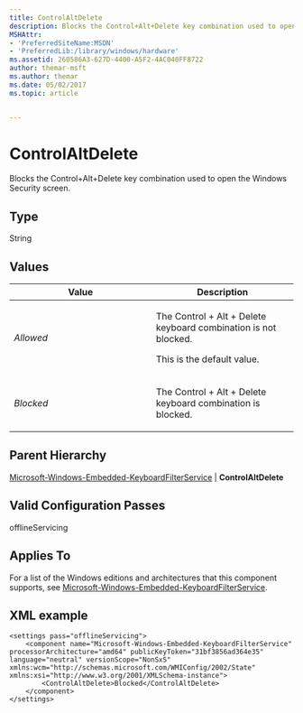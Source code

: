 ```yaml
---
title: ControlAltDelete
description: Blocks the Control+Alt+Delete key combination used to open the Windows Security screen.
MSHAttr:
- 'PreferredSiteName:MSDN'
- 'PreferredLib:/library/windows/hardware'
ms.assetid: 260586A3-627D-4400-A5F2-4AC040FF8722
author: themar-msft
ms.author: themar
ms.date: 05/02/2017
ms.topic: article


---
```


# ControlAltDelete


Blocks the Control+Alt+Delete key combination used to open the Windows Security screen.

## Type


String

## Values


<table>
<colgroup>
<col width="50%" />
<col width="50%" />
</colgroup>
<thead>
<tr class="header">
<th>Value</th>
<th>Description</th>
</tr>
</thead>
<tbody>
<tr class="odd">
<td><p><em>Allowed</em></p></td>
<td><p>The Control + Alt + Delete keyboard combination is not blocked.</p>
<p>This is the default value.</p></td>
</tr>
<tr class="even">
<td><p><em>Blocked</em></p></td>
<td><p>The Control + Alt + Delete keyboard combination is blocked.</p></td>
</tr>
</tbody>
</table>

 

## Parent Hierarchy


[Microsoft-Windows-Embedded-KeyboardFilterService](microsoft-windows-embedded-keyboardfilterservice.md) | **ControlAltDelete**

## Valid Configuration Passes


offlineServicing

## Applies To


For a list of the Windows editions and architectures that this component supports, see [Microsoft-Windows-Embedded-KeyboardFilterService](microsoft-windows-embedded-keyboardfilterservice.md).

## XML example


```
<settings pass="offlineServicing">
    <component name="Microsoft-Windows-Embedded-KeyboardFilterService" processorArchitecture="amd64" publicKeyToken="31bf3856ad364e35" language="neutral" versionScope="NonSxS" xmlns:wcm="http://schemas.microsoft.com/WMIConfig/2002/State" xmlns:xsi="http://www.w3.org/2001/XMLSchema-instance">
        <ControlAltDelete>Blocked</ControlAltDelete>
    </component>
</settings>
```

 

 






